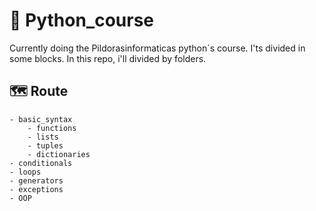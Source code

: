 # 🐍 Python_course

Currently doing the Pildorasinformaticas python´s course. I'ts divided in some blocks. In this repo, i'll divided by folders.

## 🗺 Route

	- basic_syntax
		- functions
		- lists
		- tuples
		- dictionaries
	- conditionals
    - loops 
    - generators
    - exceptions
    - OOP
